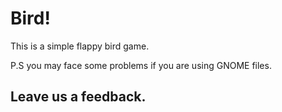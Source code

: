 # Bird!

This is a simple flappy bird game.

P.S you may face some problems if you are using GNOME files.

## Leave us a feedback.

